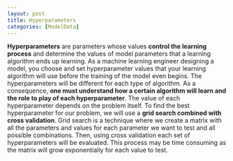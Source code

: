 ```yaml
---
layout: post
title: Hyperparameters
categories: [ModelData]
---
```


**Hyperparameters** are parameters whose values **control the learning process** and determine the values of model parameters that a learning algorithm ends up learning. As a machine learning engineer designing a model, you choose and set hyperparameter values that your learning algorithm will use before the training of the model even begins. The hyperparameters will be different for each type of algorithm. As a consequence, **one must understand how a certain algorithm will learn and the role to play of each hyperparameter**. The value of each hyperparameter depends on the problem itself. To find the best hyperparameter for our problem, we will use a **grid search combined with cross validation**. Grid search is a technique where we create a matrix with all the parameters and values for each parameter we want to test and all possible combinations. Then, using cross validation each set of hyperparameters will be evaluated. This process may be time consuming as the matrix will grow exponentially for each value to test.
